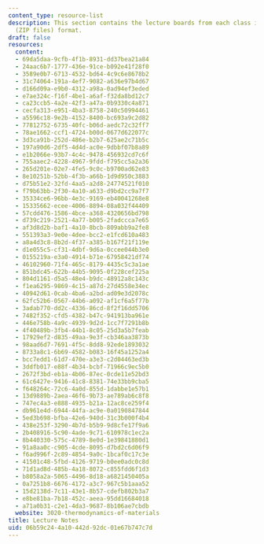 ```yaml
---
content_type: resource-list
description: This section contains the lecture boards from each class in PDF and LaTeX
  (ZIP files) format.
draft: false
resources:
  content:
  - 69da5daa-9cfb-4f1b-8931-dd37bea21a84
  - 24aac6b7-1777-436e-91ce-b092e41f28f0
  - 3589e0b7-6713-4532-bd64-4c9c6e8678b2
  - 31c74064-191a-4ef7-9082-a636e97b4d67
  - d166d09a-e9b0-4312-a98a-0ad94ef3eded
  - e7ae324c-f16f-4be1-a6af-f32da8bd12c7
  - ca23ccb5-4a2e-42f3-a47a-0b9330c4a871
  - cecfa313-e951-4ba3-8758-240c50994461
  - a5596c18-9e2b-4152-8400-bc693a9c2d82
  - 77812752-6735-40fc-b06d-aedc72c32ff7
  - 78ae1662-ccf1-4724-b00d-0677d622077c
  - 3d3ca91b-252d-486e-b2b7-625ae2c71b5c
  - 197a90d6-2df5-4d4d-ac0e-9dbbf07b8a89
  - e1b2066e-93b7-4c4c-9478-456932cd7c6f
  - 755aaec2-4228-4967-9fdd-f795cc5a2a36
  - 265d201e-02e7-4fe5-9c0c-b9700ad62e83
  - 8e10251b-52bb-4f3b-a66b-1d9d950c3883
  - d75b51e2-32fd-4aa5-a2d8-24774521f010
  - f79b63bb-2f30-4a10-a633-d9bd2cc9a7f7
  - 35334ce6-96bb-4e3c-9169-eb40041268e8
  - 15335662-ecee-4006-8894-08a032f44409
  - 57cdd476-1586-4bce-a368-4320656bd798
  - d739c219-2521-4a77-b005-2fadccca7e65
  - af3d8d2b-baf1-4a10-8bcb-809abb9a2fe8
  - 551393a3-9e0e-4dee-bcc2-e1fcd610a483
  - a8a4d3c8-8b2d-4f37-a385-b167f21f119e
  - d1e055c5-cf31-4dbf-9d6a-0ccee044b3e0
  - 0155219a-e3a0-4914-b71e-67958421df74
  - 46102960-71f4-465c-8179-4435c5c3a1ae
  - 851bdc45-622b-44b5-9095-0f228cef225a
  - 804d1161-d5a5-48e4-b9dc-48912a8c143c
  - f1ea6295-9869-4c15-a87d-27d4558e34ec
  - 40942d61-0cab-4ba6-a2bd-ad09e3d2078c
  - 62fc52b6-0567-44b6-a092-af1cf6a5f77b
  - 3adab770-dd2c-4336-86cd-8f2f16dd5706
  - 7482f352-cfd5-4382-b47c-941913ba961e
  - 446e758b-4a9c-4939-9d2d-1cc7f7291b8b
  - 4f40489b-3fb4-44b1-8c05-25d3a5b7feab
  - 17929ef2-d835-49aa-9e3f-cb346aa3873b
  - 98aad6d7-7691-4f5c-8dd8-92ede1893032
  - 8733a8c1-6b69-4582-b083-16f45a1252a4
  - bcc7edd1-61d7-470e-a3e3-c2d04463ed3b
  - 3ddfb017-e88f-4b34-bcbf-71966c9ec5b0
  - 2672f3bd-eb1a-4b06-87ec-0cde11e52bd3
  - 61c6427e-9416-41c8-8381-74e33bb9cba5
  - f648264c-72c6-4a0d-855d-1dabbe1e57b1
  - 13d9889b-2aea-46f6-9b73-ae789ab6c8f8
  - 747ec4a3-e888-4935-b21a-12ac8ce259f4
  - db961e4d-6944-44fa-ac9e-0a0190847844
  - 5ed3b698-bfba-42e6-940d-31c3b000f4b4
  - 438e253f-3290-4b7d-b5b9-9d8cfe17f9a6
  - 2b408916-5c90-4ade-9c71-610978c1ec2a
  - 8b440330-575c-4789-8e0d-1e39841880d1
  - 91a8aa0c-c905-4cde-8095-d7bd2c6d06f9
  - f6ad996f-2c89-4854-9a0c-1bcaf0c17c3e
  - 41501c48-5fbd-4126-9719-b0ee0adc0c8d
  - 71d1ad8d-485b-4a18-8072-c855fdd6f1d3
  - b8058a2a-5065-4496-8d18-a6821450405a
  - 0a7251b8-6676-4172-a3c7-967c5b1aaa52
  - 15d2138d-7c11-43e1-8b57-cdefb802b3a7
  - e8be81ba-7b18-452c-aeea-95dd16684018
  - a71a0b31-c2e1-4da3-9687-8b106ae7cbdb
  website: 3020-thermodynamics-of-materials
title: Lecture Notes
uid: 06b59c24-4a10-442d-92dc-01e67b747c7d
---
```

